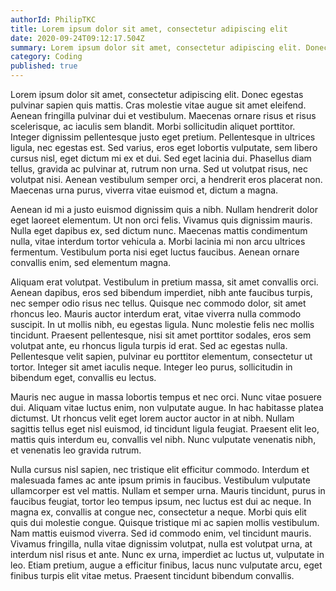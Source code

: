```yaml
---
authorId: PhilipTKC
title: Lorem ipsum dolor sit amet, consectetur adipiscing elit
date: 2020-09-24T09:12:17.504Z
summary: Lorem ipsum dolor sit amet, consectetur adipiscing elit. Donec egestas pulvinar sapien quis mattis. Cras molestie vitae augue sit amet eleifend. Aenean fringilla pulvinar dui et vestibulum. Maecenas ornare risus et risus scelerisque, ac iaculis sem blandit. Morbi sollicitudin aliquet porttitor.
category: Coding
published: true
---
```


Lorem ipsum dolor sit amet, consectetur adipiscing elit. Donec egestas pulvinar sapien quis mattis. Cras molestie vitae augue sit amet eleifend. Aenean fringilla pulvinar dui et vestibulum. Maecenas ornare risus et risus scelerisque, ac iaculis sem blandit. Morbi sollicitudin aliquet porttitor. Integer dignissim pellentesque justo eget pretium. Pellentesque in ultrices ligula, nec egestas est. Sed varius, eros eget lobortis vulputate, sem libero cursus nisl, eget dictum mi ex et dui. Sed eget lacinia dui. Phasellus diam tellus, gravida ac pulvinar at, rutrum non urna. Sed ut volutpat risus, nec volutpat nisi. Aenean vestibulum semper orci, a hendrerit eros placerat non. Maecenas urna purus, viverra vitae euismod et, dictum a magna.

Aenean id mi a justo euismod dignissim quis a nibh. Nullam hendrerit dolor eget laoreet elementum. Ut non orci felis. Vivamus quis dignissim mauris. Nulla eget dapibus ex, sed dictum nunc. Maecenas mattis condimentum nulla, vitae interdum tortor vehicula a. Morbi lacinia mi non arcu ultrices fermentum. Vestibulum porta nisi eget luctus faucibus. Aenean ornare convallis enim, sed elementum magna.

Aliquam erat volutpat. Vestibulum in pretium massa, sit amet convallis orci. Aenean dapibus, eros sed bibendum imperdiet, nibh ante faucibus turpis, nec semper odio risus nec tellus. Quisque nec commodo dolor, sit amet rhoncus leo. Mauris auctor interdum erat, vitae viverra nulla commodo suscipit. In ut mollis nibh, eu egestas ligula. Nunc molestie felis nec mollis tincidunt. Praesent pellentesque, nisi sit amet porttitor sodales, eros sem volutpat ante, eu rhoncus ligula turpis id erat. Sed ac egestas nulla. Pellentesque velit sapien, pulvinar eu porttitor elementum, consectetur ut tortor. Integer sit amet iaculis neque. Integer leo purus, sollicitudin in bibendum eget, convallis eu lectus.

Mauris nec augue in massa lobortis tempus et nec orci. Nunc vitae posuere dui. Aliquam vitae luctus enim, non vulputate augue. In hac habitasse platea dictumst. Ut rhoncus velit eget lorem auctor auctor in at nibh. Nullam sagittis tellus eget nisl euismod, id tincidunt ligula feugiat. Praesent elit leo, mattis quis interdum eu, convallis vel nibh. Nunc vulputate venenatis nibh, et venenatis leo gravida rutrum.

Nulla cursus nisl sapien, nec tristique elit efficitur commodo. Interdum et malesuada fames ac ante ipsum primis in faucibus. Vestibulum vulputate ullamcorper est vel mattis. Nullam et semper urna. Mauris tincidunt, purus in faucibus feugiat, tortor leo tempus ipsum, nec luctus est dui ac neque. In magna ex, convallis at congue nec, consectetur a neque. Morbi quis elit quis dui molestie congue. Quisque tristique mi ac sapien mollis vestibulum. Nam mattis euismod viverra. Sed id commodo enim, vel tincidunt mauris. Vivamus fringilla, nulla vitae dignissim volutpat, nulla est volutpat urna, at interdum nisl risus et ante. Nunc ex urna, imperdiet ac luctus ut, vulputate in leo. Etiam pretium, augue a efficitur finibus, lacus nunc vulputate arcu, eget finibus turpis elit vitae metus. Praesent tincidunt bibendum convallis.